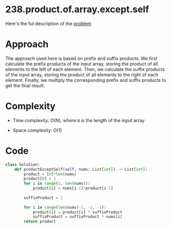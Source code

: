 # 238.product.of.array.except.self

Here's the ful description of the [problem](https://leetcode.com/problems/product-of-array-except-self/?envType=daily-question&envId=2024-03-15)

# Approach 

The approach used here is based on prefix and suffix products. We first calculate the prefix products of the input array, storing the product of all elements to the left of each element. Then, we calculate the suffix products of the input array, storing the product of all elements to the right of each element. Finally, we multiply the corresponding prefix and suffix products to get the final result.

# Complexity

- Time complexity: O(N), where `N` is the length of the input array

- Space complexity: O(1)

# Code

```Python 
class Solution:
    def productExceptSelf(self, nums: List[int]) -> List[int]:
        product = [0]*len(nums)
        product[0] = 1
        for i in range(1, len(nums)):
            product[i] = nums[i-1]*product[i-1]
        
        suffixProduct = 1
        
        for i in range(len(nums)-1, -1, -1):
            product[i] = product[i] * suffixProduct
            suffixProduct = suffixProduct * nums[i]
        return product
```